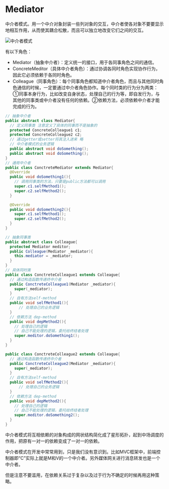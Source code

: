 # Mediator

中介者模式。用一个中介对象封装一些列对象的交互，中介者使各对象不要要显示地相互作用，从而使其耦合松散，而且可以独立地改变它们之间的交互。

![中介者模式](https://ws2.sinaimg.cn/large/006tNbRwly1fx31g702b6j30fg094t8v.jpg)


有以下角色：
* Mediator（抽象中介者）：定义统一的接口，用于各同事角色之间的通信。
* ConcreteMeditor（具体中介者角色）：通过协调各同时角色实现协作行为，因此它必须依赖于各同时角色。
* Colleague（同事角色）：每个同事角色都知道中介者角色，而且与其他同时角色通信的时候，一定要通过中介者角色协作。每个同时类的行为分为两类：①同事本身行为，比如改变自身状态，处理自己的行为等，即自发行为，与其他的同事类或中介者没有任何的依赖。②依赖方法，必须依赖中介者才能完成的行为。

```java
// 抽象中介者
public abstract class Mediator{
  // 定义同事类 注意定义了具体的同事而不是抽象的
  protected ConcreteColleague1 c1;
  protected ConcreteColleague2 c2;
  // 通过getter或setter将其注入进来 略
  // 中介者模式的业务逻辑
  public abstract void doSomething();
  public abstract void doSomething();
}
// 通用中介者
public class ConctreteMediator extends Mediator{
  @Override
  public void doSomething1(){
    // 调用同事类的方法，只要是public方法都可以调用
    super.c1.selfMethod1();
    super.c2.selfMethod2();
  }

  @Override
  public void doSomething2(){
    super.c1.selfMethod1();
    super.c2.selfMethod2();
  }
}

// 抽象同事类
public abstract class Colleague{
  protected Mediator meditor;
  public Colleague(Mediator _mediator){
    this.mediator = _mediator;
  }
}
// 具体同时类
public class ConctreteColleague1 extends Colleague{
  // 通过构造函数传递终中介者
  public ConctreteColleague1(Mediator _mediator){
    super(_mediator);
  }
  // 自有方法self-method
  public void selfMethod1(){
      // 处理自己的业务逻辑
  }
  // 依赖方法 dep-method
  public void depMethod2(){
    // 处理自己的逻辑
    // 自己不能处理的逻辑，委托给终结者处理
    super.meditor.doSomething1();
  }
}

public class ConctreteColleague2 extends Colleague{
  // 通过构造函数传递终中介者
  public ConctreteColleague2(Mediator _mediator){
    super(_mediator);
  }
  // 自有方法self-method
  public void selfMethod2(){
      // 处理自己的业务逻辑
  }
  // 依赖方法 dep-method
  public void depMethod2(){
    // 处理自己的逻辑
    // 自己不能处理的逻辑，委托给终结者处理
    super.meditor.doSomething2();
  }
}
```
中介者模式将互相依赖的对象构成的网状结构简化成了星形拓扑，起到中场调度的作用，把原有一对一的依赖变成了一对一的依赖。


中介者模式在开发中常常用到，只是我们没有意识到。比如MVC框架中，前端控制器即“C”实际上就是M和V的一个中介者。另外媒体网关进行消息转发也是一个中介者。

但是注意不要滥用，在依赖关系过于复杂以及过于行为不确定的时候再用这种策略。
